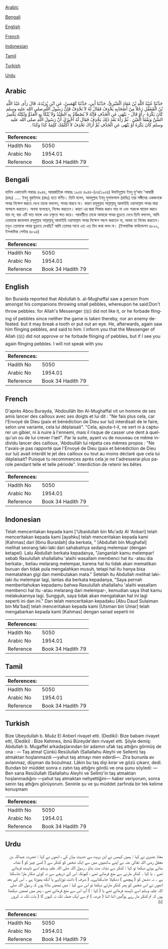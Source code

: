 [Arabic](#arabic)

[Bengali](#bengali)

[English](#english)

[French](#french)

[Indonesian](#indonesian)

[Tamil](#tamil)

[Turkish](#turkish)

[Urdu](#urdu)

## Arabic


<div dir="rtl" lang="ar" style={{fontSize:'larger',backgroundColor:'#f8f9fa',padding:20}}>
حَدَّثَنَا عُبَيْدُ اللَّهِ بْنُ مُعَاذٍ الْعَنْبَرِيُّ، حَدَّثَنَا أَبِي، حَدَّثَنَا كَهْمَسٌ، عَنِ ابْنِ بُرَيْدَةَ، قَالَ رَأَى عَبْدُ اللَّهِ بْنُ الْمُغَفَّلِ رَجُلاً مِنْ أَصْحَابِهِ يَخْذِفُ فَقَالَ لَهُ لاَ تَخْذِفْ فَإِنَّ رَسُولَ اللَّهِ صلى الله عليه وسلم كَانَ يَكْرَهُ - أَوْ قَالَ - يَنْهَى عَنِ الْخَذْفِ فَإِنَّهُ لاَ يُصْطَادُ بِهِ الصَّيْدُ وَلاَ يُنْكَأُ بِهِ الْعَدُوُّ وَلَكِنَّهُ يَكْسِرُ السِّنَّ وَيَفْقَأُ الْعَيْنَ ‏.‏ ثُمَّ رَآهُ بَعْدَ ذَلِكَ يَخْذِفُ فَقَالَ لَهُ أُخْبِرُكَ أَنَّ رَسُولَ اللَّهِ صلى الله عليه وسلم كَانَ يَكْرَهُ أَوْ يَنْهَى عَنِ الْخَذْفِ ثُمَّ أَرَاكَ تَخْذِفُ لاَ أُكَلِّمُكَ كَلِمَةً كَذَا وَكَذَا ‏.‏
</div>
<div style={{backgroundColor:'#f8f9fa',padding:20, marginBottom: 10}}><table> <thead> <tr> <th>References:</th> <th></th> </tr> </thead> <tbody><tr><td>Hadith No</td><td>5050</td></tr><tr><td>Arabic No</td><td>1954.01</td></tr><tr><td>Reference</td><td>Book 34 Hadith 79</td></tr></tbody></table></div>

## Bengali


<div dir="ltr" lang="bn" style={{fontSize:'larger',backgroundColor:'#f8f9fa',padding:20}}>
হাদিস একাডেমি নাম্বারঃ ৪৯৪৪, আন্তর্জাতিক নাম্বারঃ ১৯৫৪ ৪৯৪৪-(৫৪/১৯৫৪) উবাইদুল্লাহ ইবনু মু’আয 'আম্বারী (রহঃ) ..... ইবনু বুরাইদাহ (রহঃ) হতে বর্ণিত। তিনি বলেন, আবদুল্লাহ ইবনু মুগাফফাল (রাযিঃ) তার সঙ্গীদের একজনকে পাথর নিক্ষেপ করতে দেখে তাকে বললেন, পাথর মারবে না। কারণ রসূলুল্লাহ সাল্লাল্লাহু আলাইহি ওয়াসাল্লাম পাথর মারা অপছন্দ করতেন। অথবা বলেছেন, নিষেধ করতেন। কারণ এর দ্বারা শিকার করাও যায় না এবং শত্রুকে ঘায়েল করাও যায় না; বরং এটি দাত ভাঙ্গে এবং চক্ষুতে ক্ষত করে। পরবর্তীতে তাকে আবারো পাথর ছুড়তে দেখে তিনি বললেন, আমি তোমাকে জানালাম রসূলুল্লাহ সাল্লাল্লাহু আলাইহি ওয়াসাল্লাম পাথর নিক্ষেপ পছন্দ করতেন না, অথবা তা নিষেধ করতেন। তবুও তোমাকে পাথর ছুড়তে দেখছি? আমি তোমার সাথে এত এত দিন কথা বলব না। (ইসলামিক ফাউন্ডেশন ৪৮৯২, ইসলামিক সেন্টার ৪৮৯৪)
</div>
<div style={{backgroundColor:'#f8f9fa',padding:20, marginBottom: 10}}><table> <thead> <tr> <th>References:</th> <th></th> </tr> </thead> <tbody><tr><td>Hadith No</td><td>5050</td></tr><tr><td>Arabic No</td><td>1954.01</td></tr><tr><td>Reference</td><td>Book 34 Hadith 79</td></tr></tbody></table></div>

## English


<div dir="ltr" lang="en" style={{fontSize:'larger',backgroundColor:'#f8f9fa',padding:20}}>
Ibn Buraida reported that Abdullah b. al-Mughaffal saw a person from amongst his companions throwing small pebbles, whereupon he said:Don't throw pebbles. for Allah's Messenger (ﷺ) did not like it, or he forbade flinging of pebbles since neither the game is taken thereby, nor an enemy defeated. but it may break a tooth or put out an eye. He, afterwards, again saw him flinging pebbles, and said to him: I inform you that the Messenger of Allah (ﷺ) did not approve or he forbade flinging of pebbles, but if I see you again flinging pebbles. I will not speak with you
</div>
<div style={{backgroundColor:'#f8f9fa',padding:20, marginBottom: 10}}><table> <thead> <tr> <th>References:</th> <th></th> </tr> </thead> <tbody><tr><td>Hadith No</td><td>5050</td></tr><tr><td>Arabic No</td><td>1954.01</td></tr><tr><td>Reference</td><td>Book 34 Hadith 79</td></tr></tbody></table></div>

## French


<div dir="ltr" lang="fr" style={{fontSize:'larger',backgroundColor:'#f8f9fa',padding:20}}>
D'après Abou Burayda, 'Abdoullâh Ibn Al-Mughaffal vit un homme de ses amis lancer des cailloux avec ses doigts et lui dit : "Ne fais plus cela, car l'Envoyé de Dieu (paix et bénédiction de Dieu sur lui) interdisait de le faire, selon une variante, cela lui déplaisait". "Cela, ajouta-t-il, ne sert ni à capturer un gibier, ni à nuire à l'ennemi, mais il risque de casser une dent à quelqu'un ou de lui crever l'œil". Par la suite, ayant vu de nouveau ce même individu lancer des cailloux, 'Abdoullâh lui répéta ces mêmes propos : "Ne t'avais-je pas rapporté que l'Envoyé de Dieu (paix et bénédiction de Dieu sur lui) avait interdit le jet des cailloux ou tout au moins déclaré que cela lui déplaisait? Puisque tu recommences après cela je ne t'adresserai plus parole pendant telle et telle période". Interdiction de retenir les bêtes
</div>
<div style={{backgroundColor:'#f8f9fa',padding:20, marginBottom: 10}}><table> <thead> <tr> <th>References:</th> <th></th> </tr> </thead> <tbody><tr><td>Hadith No</td><td>5050</td></tr><tr><td>Arabic No</td><td>1954.01</td></tr><tr><td>Reference</td><td>Book 34 Hadith 79</td></tr></tbody></table></div>

## Indonesian


<div dir="ltr" lang="id" style={{fontSize:'larger',backgroundColor:'#f8f9fa',padding:20}}>
Telah menceritakan kepada kami ['Ubaidullah bin Mu'adz Al 'Anbari] telah menceritakan kepada kami [ayahku] telah menceritakan kepada kami [Kahmas] dari [Ibnu Buraidah] dia berkata, " [Abdullah bin Mughafal] melihat seorang laki-laki dari sahabatnya sedang melempar (dengan ketapel). Lalu Abdullah berkata kepadanya, "Janganlah kamu melempar! sebab Rasulullah shallallahu 'alaihi wasallam membenci hal itu -atau dia berkata-, beliau melarang melempar, karena hal itu tidak akan mematikan buruan dan tidak pula mengalahkan musuh, tetapi hal itu hanya bisa mematahkan gigi dan membutakan mata." Setelah itu Abdullah melihat laki-laki itu melempar lagi, lantas dia berkata kepadanya, "Saya pernah memberitahukan kepadamu bahwa Rasulullah shallallahu 'alaihi wasallam membenci hal itu -atau melarang dari melempar-, kemudian saya lihat kamu melakukannya lagi. Sungguh, saya tidak akan mengatakan hal ini lagi seperti ini dan ini." Dan telah menceritakan kepadaku [Abu Daud Sulaiman bin Ma'bad] telah menceritakan kepada kami [Utsman bin Umar] telah mengabarkan kepada kami [Kahmas] dengan sanad seperti ini
</div>
<div style={{backgroundColor:'#f8f9fa',padding:20, marginBottom: 10}}><table> <thead> <tr> <th>References:</th> <th></th> </tr> </thead> <tbody><tr><td>Hadith No</td><td>5050</td></tr><tr><td>Arabic No</td><td>1954.01</td></tr><tr><td>Reference</td><td>Book 34 Hadith 79</td></tr></tbody></table></div>

## Tamil


<div dir="ltr" lang="ta" style={{fontSize:'larger',backgroundColor:'#f8f9fa',padding:20}}>

</div>
<div style={{backgroundColor:'#f8f9fa',padding:20, marginBottom: 10}}><table> <thead> <tr> <th>References:</th> <th></th> </tr> </thead> <tbody><tr><td>Hadith No</td><td>5050</td></tr><tr><td>Arabic No</td><td>1954.01</td></tr><tr><td>Reference</td><td>Book 34 Hadith 79</td></tr></tbody></table></div>

## Turkish


<div dir="ltr" lang="tr" style={{fontSize:'larger',backgroundColor:'#f8f9fa',padding:20}}>
Bize Ubeydullah b. Muâz El Anberî rivayet etti. (Dediki): Bize babam rivayet etti, (Dediki) : Bize Kehmes, ibnü Büreyde'den rivayet etti. Şöyle demiş: Abdullah b. Mugaffel arkadaşlarından bir adamın ufak taş attığını görmüş de ona : — Taş atma! Çünkü Resûlullah (Sallallahu Aleyhi ve Sellem) taş atmaktan hoşlanmazdı —yahut taş atmayı men ederdi—. Zîra bununla av avlanmaz, düşman da bozulmaz. Lâkin bu taş dişi kırar ve gözü çıkarır, dedi. Bundan bir müddet sonra o zatın taş attığını gördü ve ona şunu söyledi: — Ben sana Resûlullah (Sallallahu Aleyhi ve Sellm)'in taş atmaktan hoşlanmadığını —yahut taş atmaktan nehyettiğini— haber veriyorum, sonra senin taş attığını görüyorum. Seninle şu ve şu müddet zarfında bir tek kelime konuşmam
</div>
<div style={{backgroundColor:'#f8f9fa',padding:20, marginBottom: 10}}><table> <thead> <tr> <th>References:</th> <th></th> </tr> </thead> <tbody><tr><td>Hadith No</td><td>5050</td></tr><tr><td>Arabic No</td><td>1954.01</td></tr><tr><td>Reference</td><td>Book 34 Hadith 79</td></tr></tbody></table></div>

## Urdu


<div dir="rtl" lang="ur" style={{fontSize:'larger',backgroundColor:'#f8f9fa',padding:20}}>
معاذ عنبری نے کہا : ہمیں کہمس نے ابن بریدہ سے حدیث بیان کی ، انھوں نے کہا : حضرت عبداللہ بن مغفل رضی اللہ تعالیٰ عنہ نے اپنے ساتھیوں میں سے ایک شخص کو کنکر سے ( کسی چیز کو ) نشانہ بناتے ہوئے دیکھا تو کہا : کنکر سے نشانہ مت بناؤ ، رسول اللہ صلی اللہ علیہ وسلم اسے ناپسند فرماتے تھے ۔ یا کہا ۔ کنکر مارنے سے منع فرماتے تھے ، کیونکہ اس کے ذریعے سے نہ کوئی شکار مارا جاسکتا ہے ۔ نہ دشمن کو ( پیچھے ) دھکیلا جاسکتاہےیہ ( صرف ) دانت توڑتاہے یا آنکھ پھوڑتا ہے ۔ اس کے بعد انھوں نے اس شخص کو پھر کنکر مارتے دیکھا تو اس سے کہا : میں تمھیں بتاتا ہوں کہ رسول اللہ صلی اللہ علیہ وسلم اسے ناپسند فرماتے تھے یا ( کہا : ) آپ اس سے منع فرماتے تھے ، پھر میں تمھیں دیکھتا ہوں کہ تم کنکر مار رہے ہو!میں اتنا اتنا ( عرصہ ) تم سے ایک جملہ تک نہ کہوں گا ( بات تک نہ کروں گا)
</div>
<div style={{backgroundColor:'#f8f9fa',padding:20, marginBottom: 10}}><table> <thead> <tr> <th>References:</th> <th></th> </tr> </thead> <tbody><tr><td>Hadith No</td><td>5050</td></tr><tr><td>Arabic No</td><td>1954.01</td></tr><tr><td>Reference</td><td>Book 34 Hadith 79</td></tr></tbody></table></div>